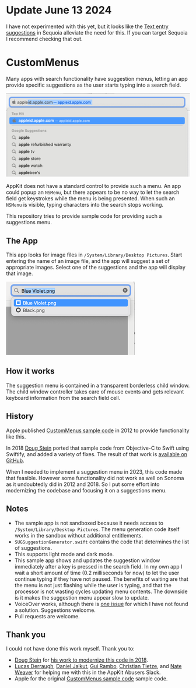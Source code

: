 # Update June 13 2024

I have not experimented with this yet, but it looks like the [Text entry suggestions](https://developer.apple.com/wwdc24/10124?time=1047) in Sequoia alleviate the need for this. If you can target Sequoia I recommend checking that out.

# CustomMenus

Many apps with search functionality have suggestion menus, letting an app provide specific suggestions as the user starts typing into a search field.

![Search suggestion menu from Safari](readme_images/sample_search_suggestion_menu.png "Search suggestion menu from Safari")

AppKit does not have a standard control to provide such a menu. An app could popup an `NSMenu`, but there appears to be no way to let the search field get keystrokes while the menu is being presented. When such an `NSMenu` is visible, typing characters into the search stops working.

This repository tries to provide sample code for providing such a suggestions menu.

## The App

This app looks for image files in `/System/Library/Desktop Pictures`. Start entering the name of an image file, and the app will suggest a set of appropriate images. Select one of the suggestions and the app will display that image.

![This sample app showing a suggestion menu](readme_images/screenshot_app.png "This sample app showing a suggestion menu")

## How it works

The suggestion menu is contained in a transparent borderless child window. The child window controller takes care of mouse events and gets relevant keyboard information from the search field cell.

## History

Apple published [CustomMenus sample code](https://developer.apple.com/library/archive/samplecode/CustomMenus/Introduction/Intro.html) in 2012 to provide functionality like this. 

In 2018 [Doug Stein](https://github.com/dougzilla32) ported that sample code from Objective-C to Swift using Swiftify, and added a variety of fixes. The result of that work is [available on GitHub](https://github.com/dougzilla32/CustomMenus).

When I needed to implement a suggestion menu in 2023, this code made that feasible. However some functionality did not work as well on Sonoma as it undoubtedly did in 2012 and 2018. So I put some effort into modernizing the codebase and focusing it on a suggestions menu.

## Notes

* The sample app is not sandboxed because it needs access to `/System/Library/Desktop Pictures`. The menu generation code itself works in the sandbox without additional entitlements.
* `SUGSuggestionGenerator.swift` contains the code that determines the list of suggestions.
* This supports light mode and dark mode.
* This sample app shows and updates the suggestion window immediately after a key is pressed in the search field. In my own app I wait a short amount of time (0.2 milliseconds for now) to let the user continue typing if they have not paused. The benefits of waiting are that the menu is not just flashing while the user is typing, and that the processor is not wasting cycles updating menu contents. The downside is it makes the suggestion menu appear slow to update.
* VoiceOver works, although there is [one issue](https://github.com/jbrayton/CustomMenus/issues/1) for which I have not found a solution. Suggestions welcome.
* Pull requests are welcome.

## Thank you

I could not have done this work myself. Thank you to:

* [Doug Stein](https://github.com/dougzilla32) for [his work to modernize this code in 2018](https://github.com/dougzilla32/CustomMenus).
* [Lucas Derraugh](https://derraugh.com/), [Daniel Jalkut](https://redsweater.com/), [Gui Rambo](https://www.rambo.codes/), [Christian Tietze](https://christiantietze.de/), and [Nate Weaver](https://wevah.com/) for helping me with this in the AppKit Abusers Slack.
* Apple for the original [CustomMenus sample code](https://developer.apple.com/library/archive/samplecode/CustomMenus/Introduction/Intro.html) sample code.
